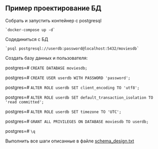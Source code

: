 ## Пример проектирование БД

Cобрать и запустить контейнер с postgresql

    `docker-compose up -d`

Cодединиться с БД

    `psql postgresql://userdb:password@localhost:5432/moviesdb`
    
Создать базу данных и пользователя:

postgres=# `CREATE DATABASE moviesdb;`

postgres=# `CREATE USER userdb WITH PASSWORD 'password';`

postgres=# `ALTER ROLE userdb SET client_encoding TO 'utf8';`

postgres=# `ALTER ROLE userdb SET default_transaction_isolation TO 'read committed';`

postgres=# `ALTER ROLE userdb SET timezone TO 'UTC';`

postgres=# `GRANT ALL PRIVILEGES ON DATABASE moviesdb TO userdb;`

postgres=# `\q`

Выполнить все шаги описанные в файле [schema_design.txt](schema_design.txt)
